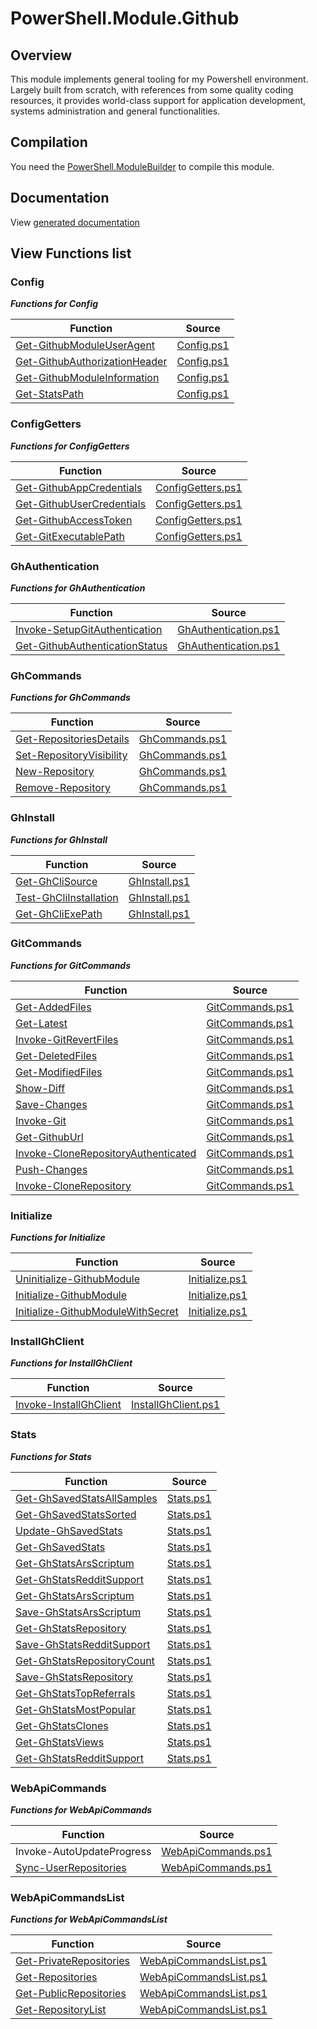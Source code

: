 # PowerShell.Module.Github

## Overview

This module implements general tooling for my Powershell environment. Largely built from scratch, with references from some quality coding resources, it provides world-class support for application development, systems administration and general functionalities.

## Compilation

You need the [PowerShell.ModuleBuilder](https://github.com/arsscriptum/PowerShell.ModuleBuilder) to compile this module.

## Documentation

View [generated documentation](https://github.com/arsscriptum/PowerShell.Module.Github/tree/master/doc)

## View Functions list

### Config

***Functions for Config***

|  **Function**                                              |  **Source**                                                |
|------------------------------------------------------------|------------------------------------------------------------|
| [Get-GithubModuleUserAgent](https://github.com/arsscriptum/PowerShell.Module.Github/blob/master/doc/Get-GithubModuleUserAgent.md)                                  | [Config.ps1](https://github.com/arsscriptum/PowerShell.Module.Github/blob/master/src/Config.ps1)                                  |
| [Get-GithubAuthorizationHeader](https://github.com/arsscriptum/PowerShell.Module.Github/blob/master/doc/Get-GithubAuthorizationHeader.md)                              | [Config.ps1](https://github.com/arsscriptum/PowerShell.Module.Github/blob/master/src/Config.ps1)                              |
| [Get-GithubModuleInformation](https://github.com/arsscriptum/PowerShell.Module.Github/blob/master/doc/Get-GithubModuleInformation.md)                                | [Config.ps1](https://github.com/arsscriptum/PowerShell.Module.Github/blob/master/src/Config.ps1)                                |
| [Get-StatsPath](https://github.com/arsscriptum/PowerShell.Module.Github/blob/master/doc/Get-StatsPath.md)                                              | [Config.ps1](https://github.com/arsscriptum/PowerShell.Module.Github/blob/master/src/Config.ps1)                                              |

### ConfigGetters

***Functions for ConfigGetters***

|  **Function**                                                      |  **Source**                                                        |
|--------------------------------------------------------------------|--------------------------------------------------------------------|
| [Get-GithubAppCredentials](https://github.com/arsscriptum/PowerShell.Module.Github/blob/master/doc/Get-GithubAppCredentials.md)                                           | [ConfigGetters.ps1](https://github.com/arsscriptum/PowerShell.Module.Github/blob/master/src/ConfigGetters.ps1)                                           |
| [Get-GithubUserCredentials](https://github.com/arsscriptum/PowerShell.Module.Github/blob/master/doc/Get-GithubUserCredentials.md)                                          | [ConfigGetters.ps1](https://github.com/arsscriptum/PowerShell.Module.Github/blob/master/src/ConfigGetters.ps1)                                          |
| [Get-GithubAccessToken](https://github.com/arsscriptum/PowerShell.Module.Github/blob/master/doc/Get-GithubAccessToken.md)                                              | [ConfigGetters.ps1](https://github.com/arsscriptum/PowerShell.Module.Github/blob/master/src/ConfigGetters.ps1)                                              |
| [Get-GitExecutablePath](https://github.com/arsscriptum/PowerShell.Module.Github/blob/master/doc/Get-GitExecutablePath.md)                                              | [ConfigGetters.ps1](https://github.com/arsscriptum/PowerShell.Module.Github/blob/master/src/ConfigGetters.ps1)                                              |

### GhAuthentication

***Functions for GhAuthentication***

|  **Function**                                                          |  **Source**                                                            |
|------------------------------------------------------------------------|------------------------------------------------------------------------|
| [Invoke-SetupGitAuthentication](https://github.com/arsscriptum/PowerShell.Module.Github/blob/master/doc/Invoke-SetupGitAuthentication.md)                                          | [GhAuthentication.ps1](https://github.com/arsscriptum/PowerShell.Module.Github/blob/master/src/GhAuthentication.ps1)                                          |
| [Get-GithubAuthenticationStatus](https://github.com/arsscriptum/PowerShell.Module.Github/blob/master/doc/Get-GithubAuthenticationStatus.md)                                         | [GhAuthentication.ps1](https://github.com/arsscriptum/PowerShell.Module.Github/blob/master/src/GhAuthentication.ps1)                                         |

### GhCommands

***Functions for GhCommands***

|  **Function**                                                                  |  **Source**                                                                    |
|--------------------------------------------------------------------------------|--------------------------------------------------------------------------------|
| [Get-RepositoriesDetails](https://github.com/arsscriptum/PowerShell.Module.Github/blob/master/doc/Get-RepositoriesDetails.md)                                                        | [GhCommands.ps1](https://github.com/arsscriptum/PowerShell.Module.Github/blob/master/src/GhCommands.ps1)                                                        |
| [Set-RepositoryVisibility](https://github.com/arsscriptum/PowerShell.Module.Github/blob/master/doc/Set-RepositoryVisibility.md)                                                       | [GhCommands.ps1](https://github.com/arsscriptum/PowerShell.Module.Github/blob/master/src/GhCommands.ps1)                                                       |
| [New-Repository](https://github.com/arsscriptum/PowerShell.Module.Github/blob/master/doc/New-Repository.md)                                                                 | [GhCommands.ps1](https://github.com/arsscriptum/PowerShell.Module.Github/blob/master/src/GhCommands.ps1)                                                                 |
| [Remove-Repository](https://github.com/arsscriptum/PowerShell.Module.Github/blob/master/doc/Remove-Repository.md)                                                              | [GhCommands.ps1](https://github.com/arsscriptum/PowerShell.Module.Github/blob/master/src/GhCommands.ps1)                                                              |

### GhInstall

***Functions for GhInstall***

|  **Function**                                                                        |  **Source**                                                                          |
|--------------------------------------------------------------------------------------|--------------------------------------------------------------------------------------|
| [Get-GhCliSource](https://github.com/arsscriptum/PowerShell.Module.Github/blob/master/doc/Get-GhCliSource.md)                                                                      | [GhInstall.ps1](https://github.com/arsscriptum/PowerShell.Module.Github/blob/master/src/GhInstall.ps1)                                                                      |
| [Test-GhCliInstallation](https://github.com/arsscriptum/PowerShell.Module.Github/blob/master/doc/Test-GhCliInstallation.md)                                                               | [GhInstall.ps1](https://github.com/arsscriptum/PowerShell.Module.Github/blob/master/src/GhInstall.ps1)                                                               |
| [Get-GhCliExePath](https://github.com/arsscriptum/PowerShell.Module.Github/blob/master/doc/Get-GhCliExePath.md)                                                                     | [GhInstall.ps1](https://github.com/arsscriptum/PowerShell.Module.Github/blob/master/src/GhInstall.ps1)                                                                     |

### GitCommands

***Functions for GitCommands***

|  **Function**                                                                                                |  **Source**                                                                                                  |
|--------------------------------------------------------------------------------------------------------------|--------------------------------------------------------------------------------------------------------------|
| [Get-AddedFiles](https://github.com/arsscriptum/PowerShell.Module.Github/blob/master/doc/Get-AddedFiles.md)                                                                                               | [GitCommands.ps1](https://github.com/arsscriptum/PowerShell.Module.Github/blob/master/src/GitCommands.ps1)                                                                                               |
| [Get-Latest](https://github.com/arsscriptum/PowerShell.Module.Github/blob/master/doc/Get-Latest.md)                                                                                                   | [GitCommands.ps1](https://github.com/arsscriptum/PowerShell.Module.Github/blob/master/src/GitCommands.ps1)                                                                                                   |
| [Invoke-GitRevertFiles](https://github.com/arsscriptum/PowerShell.Module.Github/blob/master/doc/Invoke-GitRevertFiles.md)                                                                                        | [GitCommands.ps1](https://github.com/arsscriptum/PowerShell.Module.Github/blob/master/src/GitCommands.ps1)                                                                                        |
| [Get-DeletedFiles](https://github.com/arsscriptum/PowerShell.Module.Github/blob/master/doc/Get-DeletedFiles.md)                                                                                             | [GitCommands.ps1](https://github.com/arsscriptum/PowerShell.Module.Github/blob/master/src/GitCommands.ps1)                                                                                             |
| [Get-ModifiedFiles](https://github.com/arsscriptum/PowerShell.Module.Github/blob/master/doc/Get-ModifiedFiles.md)                                                                                            | [GitCommands.ps1](https://github.com/arsscriptum/PowerShell.Module.Github/blob/master/src/GitCommands.ps1)                                                                                            |
| [Show-Diff](https://github.com/arsscriptum/PowerShell.Module.Github/blob/master/doc/Show-Diff.md)                                                                                                    | [GitCommands.ps1](https://github.com/arsscriptum/PowerShell.Module.Github/blob/master/src/GitCommands.ps1)                                                                                                    |
| [Save-Changes](https://github.com/arsscriptum/PowerShell.Module.Github/blob/master/doc/Save-Changes.md)                                                                                                 | [GitCommands.ps1](https://github.com/arsscriptum/PowerShell.Module.Github/blob/master/src/GitCommands.ps1)                                                                                                 |
| [Invoke-Git](https://github.com/arsscriptum/PowerShell.Module.Github/blob/master/doc/Invoke-Git.md)                                                                                                   | [GitCommands.ps1](https://github.com/arsscriptum/PowerShell.Module.Github/blob/master/src/GitCommands.ps1)                                                                                                   |
| [Get-GithubUrl](https://github.com/arsscriptum/PowerShell.Module.Github/blob/master/doc/Get-GithubUrl.md)                                                                                                | [GitCommands.ps1](https://github.com/arsscriptum/PowerShell.Module.Github/blob/master/src/GitCommands.ps1)                                                                                                |
| [Invoke-CloneRepositoryAuthenticated](https://github.com/arsscriptum/PowerShell.Module.Github/blob/master/doc/Invoke-CloneRepositoryAuthenticated.md)                                                                          | [GitCommands.ps1](https://github.com/arsscriptum/PowerShell.Module.Github/blob/master/src/GitCommands.ps1)                                                                          |
| [Push-Changes](https://github.com/arsscriptum/PowerShell.Module.Github/blob/master/doc/Push-Changes.md)                                                                                                 | [GitCommands.ps1](https://github.com/arsscriptum/PowerShell.Module.Github/blob/master/src/GitCommands.ps1)                                                                                                 |
| [Invoke-CloneRepository](https://github.com/arsscriptum/PowerShell.Module.Github/blob/master/doc/Invoke-CloneRepository.md)                                                                                       | [GitCommands.ps1](https://github.com/arsscriptum/PowerShell.Module.Github/blob/master/src/GitCommands.ps1)                                                                                       |

### Initialize

***Functions for Initialize***

|  **Function**                                                                                                      |  **Source**                                                                                                        |
|--------------------------------------------------------------------------------------------------------------------|--------------------------------------------------------------------------------------------------------------------|
| [Uninitialize-GithubModule](https://github.com/arsscriptum/PowerShell.Module.Github/blob/master/doc/Uninitialize-GithubModule.md)                                                                                          | [Initialize.ps1](https://github.com/arsscriptum/PowerShell.Module.Github/blob/master/src/Initialize.ps1)                                                                                          |
| [Initialize-GithubModule](https://github.com/arsscriptum/PowerShell.Module.Github/blob/master/doc/Initialize-GithubModule.md)                                                                                            | [Initialize.ps1](https://github.com/arsscriptum/PowerShell.Module.Github/blob/master/src/Initialize.ps1)                                                                                            |
| [Initialize-GithubModuleWithSecret](https://github.com/arsscriptum/PowerShell.Module.Github/blob/master/doc/Initialize-GithubModuleWithSecret.md)                                                                                  | [Initialize.ps1](https://github.com/arsscriptum/PowerShell.Module.Github/blob/master/src/Initialize.ps1)                                                                                  |

### InstallGhClient

***Functions for InstallGhClient***

|  **Function**                                                                                                        |  **Source**                                                                                                          |
|----------------------------------------------------------------------------------------------------------------------|----------------------------------------------------------------------------------------------------------------------|
| [Invoke-InstallGhClient](https://github.com/arsscriptum/PowerShell.Module.Github/blob/master/doc/Invoke-InstallGhClient.md)                                                                                               | [InstallGhClient.ps1](https://github.com/arsscriptum/PowerShell.Module.Github/blob/master/src/InstallGhClient.ps1)                                                                                               |

### Stats

***Functions for Stats***

|  **Function**                                                                                                                                          |  **Source**                                                                                                                                            |
|--------------------------------------------------------------------------------------------------------------------------------------------------------|--------------------------------------------------------------------------------------------------------------------------------------------------------|
| [Get-GhSavedStatsAllSamples](https://github.com/arsscriptum/PowerShell.Module.Github/blob/master/doc/Get-GhSavedStatsAllSamples.md)                                                                                                                             | [Stats.ps1](https://github.com/arsscriptum/PowerShell.Module.Github/blob/master/src/Stats.ps1)                                                                                                                             |
| [Get-GhSavedStatsSorted](https://github.com/arsscriptum/PowerShell.Module.Github/blob/master/doc/Get-GhSavedStatsSorted.md)                                                                                                                                 | [Stats.ps1](https://github.com/arsscriptum/PowerShell.Module.Github/blob/master/src/Stats.ps1)                                                                                                                                 |
| [Update-GhSavedStats](https://github.com/arsscriptum/PowerShell.Module.Github/blob/master/doc/Update-GhSavedStats.md)                                                                                                                                    | [Stats.ps1](https://github.com/arsscriptum/PowerShell.Module.Github/blob/master/src/Stats.ps1)                                                                                                                                    |
| [Get-GhSavedStats](https://github.com/arsscriptum/PowerShell.Module.Github/blob/master/doc/Get-GhSavedStats.md)                                                                                                                                       | [Stats.ps1](https://github.com/arsscriptum/PowerShell.Module.Github/blob/master/src/Stats.ps1)                                                                                                                                       |
| [Get-GhStatsArsScriptum](https://github.com/arsscriptum/PowerShell.Module.Github/blob/master/doc/Get-GhStatsArsScriptum.md)                                                                                                                                 | [Stats.ps1](https://github.com/arsscriptum/PowerShell.Module.Github/blob/master/src/Stats.ps1)                                                                                                                                 |
| [Get-GhStatsRedditSupport](https://github.com/arsscriptum/PowerShell.Module.Github/blob/master/doc/Get-GhStatsRedditSupport.md)                                                                                                                               | [Stats.ps1](https://github.com/arsscriptum/PowerShell.Module.Github/blob/master/src/Stats.ps1)                                                                                                                               |
| [Get-GhStatsArsScriptum](https://github.com/arsscriptum/PowerShell.Module.Github/blob/master/doc/Get-GhStatsArsScriptum.md)                                                                                                                                 | [Stats.ps1](https://github.com/arsscriptum/PowerShell.Module.Github/blob/master/src/Stats.ps1)                                                                                                                                 |
| [Save-GhStatsArsScriptum](https://github.com/arsscriptum/PowerShell.Module.Github/blob/master/doc/Save-GhStatsArsScriptum.md)                                                                                                                                | [Stats.ps1](https://github.com/arsscriptum/PowerShell.Module.Github/blob/master/src/Stats.ps1)                                                                                                                                |
| [Get-GhStatsRepository](https://github.com/arsscriptum/PowerShell.Module.Github/blob/master/doc/Get-GhStatsRepository.md)                                                                                                                                  | [Stats.ps1](https://github.com/arsscriptum/PowerShell.Module.Github/blob/master/src/Stats.ps1)                                                                                                                                  |
| [Save-GhStatsRedditSupport](https://github.com/arsscriptum/PowerShell.Module.Github/blob/master/doc/Save-GhStatsRedditSupport.md)                                                                                                                              | [Stats.ps1](https://github.com/arsscriptum/PowerShell.Module.Github/blob/master/src/Stats.ps1)                                                                                                                              |
| [Get-GhStatsRepositoryCount](https://github.com/arsscriptum/PowerShell.Module.Github/blob/master/doc/Get-GhStatsRepositoryCount.md)                                                                                                                             | [Stats.ps1](https://github.com/arsscriptum/PowerShell.Module.Github/blob/master/src/Stats.ps1)                                                                                                                             |
| [Save-GhStatsRepository](https://github.com/arsscriptum/PowerShell.Module.Github/blob/master/doc/Save-GhStatsRepository.md)                                                                                                                                 | [Stats.ps1](https://github.com/arsscriptum/PowerShell.Module.Github/blob/master/src/Stats.ps1)                                                                                                                                 |
| [Get-GhStatsTopReferrals](https://github.com/arsscriptum/PowerShell.Module.Github/blob/master/doc/Get-GhStatsTopReferrals.md)                                                                                                                                | [Stats.ps1](https://github.com/arsscriptum/PowerShell.Module.Github/blob/master/src/Stats.ps1)                                                                                                                                |
| [Get-GhStatsMostPopular](https://github.com/arsscriptum/PowerShell.Module.Github/blob/master/doc/Get-GhStatsMostPopular.md)                                                                                                                                 | [Stats.ps1](https://github.com/arsscriptum/PowerShell.Module.Github/blob/master/src/Stats.ps1)                                                                                                                                 |
| [Get-GhStatsClones](https://github.com/arsscriptum/PowerShell.Module.Github/blob/master/doc/Get-GhStatsClones.md)                                                                                                                                      | [Stats.ps1](https://github.com/arsscriptum/PowerShell.Module.Github/blob/master/src/Stats.ps1)                                                                                                                                      |
| [Get-GhStatsViews](https://github.com/arsscriptum/PowerShell.Module.Github/blob/master/doc/Get-GhStatsViews.md)                                                                                                                                       | [Stats.ps1](https://github.com/arsscriptum/PowerShell.Module.Github/blob/master/src/Stats.ps1)                                                                                                                                       |
| [Get-GhStatsRedditSupport](https://github.com/arsscriptum/PowerShell.Module.Github/blob/master/doc/Get-GhStatsRedditSupport.md)                                                                                                                               | [Stats.ps1](https://github.com/arsscriptum/PowerShell.Module.Github/blob/master/src/Stats.ps1)                                                                                                                               |

### WebApiCommands

***Functions for WebApiCommands***

|  **Function**                                                                                                                                              |  **Source**                                                                                                                                                |
|------------------------------------------------------------------------------------------------------------------------------------------------------------|------------------------------------------------------------------------------------------------------------------------------------------------------------|
| Invoke-AutoUpdateProgress                                                                                                                                  | [WebApiCommands.ps1](https://github.com/arsscriptum/PowerShell.Module.Github/blob/master/src/WebApiCommands.ps1)                                                                                                                                  |
| [Sync-UserRepositories](https://github.com/arsscriptum/PowerShell.Module.Github/blob/master/doc/Sync-UserRepositories.md)                                                                                                                                      | [WebApiCommands.ps1](https://github.com/arsscriptum/PowerShell.Module.Github/blob/master/src/WebApiCommands.ps1)                                                                                                                                      |

### WebApiCommandsList

***Functions for WebApiCommandsList***

|  **Function**                                                                                                                                                      |  **Source**                                                                                                                                                        |
|--------------------------------------------------------------------------------------------------------------------------------------------------------------------|--------------------------------------------------------------------------------------------------------------------------------------------------------------------|
| [Get-PrivateRepositories](https://github.com/arsscriptum/PowerShell.Module.Github/blob/master/doc/Get-PrivateRepositories.md)                                                                                                                                            | [WebApiCommandsList.ps1](https://github.com/arsscriptum/PowerShell.Module.Github/blob/master/src/WebApiCommandsList.ps1)                                                                                                                                            |
| [Get-Repositories](https://github.com/arsscriptum/PowerShell.Module.Github/blob/master/doc/Get-Repositories.md)                                                                                                                                                   | [WebApiCommandsList.ps1](https://github.com/arsscriptum/PowerShell.Module.Github/blob/master/src/WebApiCommandsList.ps1)                                                                                                                                                   |
| [Get-PublicRepositories](https://github.com/arsscriptum/PowerShell.Module.Github/blob/master/doc/Get-PublicRepositories.md)                                                                                                                                             | [WebApiCommandsList.ps1](https://github.com/arsscriptum/PowerShell.Module.Github/blob/master/src/WebApiCommandsList.ps1)                                                                                                                                             |
| [Get-RepositoryList](https://github.com/arsscriptum/PowerShell.Module.Github/blob/master/doc/Get-RepositoryList.md)                                                                                                                                                 | [WebApiCommandsList.ps1](https://github.com/arsscriptum/PowerShell.Module.Github/blob/master/src/WebApiCommandsList.ps1)                                                                                                                                                 |

